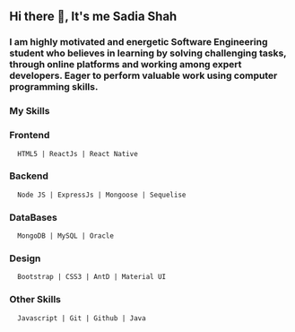 ## Hi there 👋, It's me Sadia Shah
   ### I am highly motivated and energetic Software Engineering student who believes in learning by solving challenging tasks, through online platforms and working among     expert developers. Eager to perform valuable work using computer programming skills.
   
  ### My Skills
   ### Frontend 
      HTML5 | ReactJs | React Native 
   ### Backend
      Node JS | ExpressJs | Mongoose | Sequelise
   ### DataBases
      MongoDB | MySQL | Oracle
   ### Design
      Bootstrap | CSS3 | AntD | Material UI
   ### Other Skills 
      Javascript | Git | Github | Java

<!--
**Sadia-hub/Sadia-hub** is a ✨ _special_ ✨ repository because its `README.md` (this file) appears on your GitHub profile.

Here are some ideas to get you started:

- 🔭 I’m currently working on ...
- 🌱 I’m currently learning ...
- 👯 I’m looking to collaborate on ...
- 🤔 I’m looking for help with ...
- 💬 Ask me about ...
- 📫 How to reach me: ...
- 😄 Pronouns: ...
- ⚡ Fun fact: ...
-->
